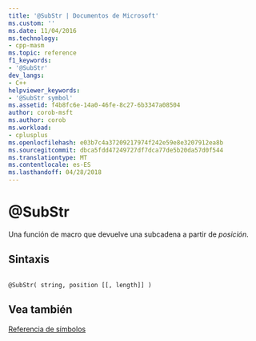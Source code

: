 ```yaml
---
title: '@SubStr | Documentos de Microsoft'
ms.custom: ''
ms.date: 11/04/2016
ms.technology:
- cpp-masm
ms.topic: reference
f1_keywords:
- '@SubStr'
dev_langs:
- C++
helpviewer_keywords:
- '@SubStr symbol'
ms.assetid: f4b8fc6e-14a0-46fe-8c27-6b3347a08504
author: corob-msft
ms.author: corob
ms.workload:
- cplusplus
ms.openlocfilehash: e03b7c4a37209217974f242e59e8e3207912ea8b
ms.sourcegitcommit: dbca5fdd47249727df7dca77de5b20da57d0f544
ms.translationtype: MT
ms.contentlocale: es-ES
ms.lasthandoff: 04/28/2018
---
```

# <a name="substr"></a>@SubStr
Una función de macro que devuelve una subcadena a partir de *posición*.  
  
## <a name="syntax"></a>Sintaxis  
  
```  
  
@SubStr( string, position [[, length]] )  
```  
  
## <a name="see-also"></a>Vea también  
 [Referencia de símbolos](../../assembler/masm/symbols-reference.md)